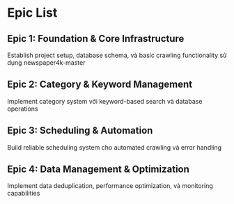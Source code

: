 # Epic List

## Epic 1: Foundation & Core Infrastructure

Establish project setup, database schema, và basic crawling functionality sử dụng newspaper4k-master

## Epic 2: Category & Keyword Management

Implement category system với keyword-based search và database operations

## Epic 3: Scheduling & Automation

Build reliable scheduling system cho automated crawling và error handling

## Epic 4: Data Management & Optimization

Implement data deduplication, performance optimization, và monitoring capabilities
